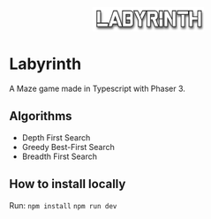<p align="center">
  <img width="40%" style="margin: 0 auto;" src="./public/assets/images/labyrinthTitle.png" >
</p>

# Labyrinth
 A Maze game made in Typescript with Phaser 3.

## Algorithms
 - Depth First Search
 - Greedy Best-First Search
 - Breadth First Search

## How to install locally
Run:
`npm install`
`npm run dev`

